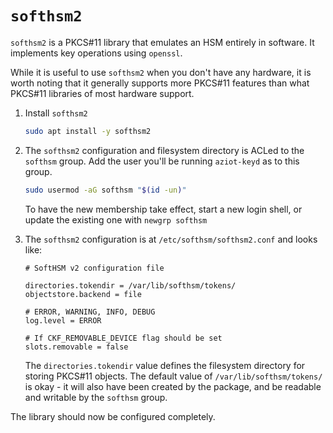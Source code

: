 # `softhsm2`

`softhsm2` is a PKCS#11 library that emulates an HSM entirely in software. It implements key operations using `openssl`.

While it is useful to use `softhsm2` when you don't have any hardware, it is worth noting that it generally supports more PKCS#11 features than what PKCS#11 libraries of most hardware support.

1. Install `softhsm2`

    ```sh
    sudo apt install -y softhsm2
    ```

1. The `softhsm2` configuration and filesystem directory is ACLed to the `softhsm` group. Add the user you'll be running `aziot-keyd` as to this group.

    ```sh
    sudo usermod -aG softhsm "$(id -un)"
    ```

    To have the new membership take effect, start a new login shell, or update the existing one with `newgrp softhsm`

1. The `softhsm2` configuration is at `/etc/softhsm/softhsm2.conf` and looks like:

    ```
    # SoftHSM v2 configuration file

    directories.tokendir = /var/lib/softhsm/tokens/
    objectstore.backend = file

    # ERROR, WARNING, INFO, DEBUG
    log.level = ERROR

    # If CKF_REMOVABLE_DEVICE flag should be set
    slots.removable = false
    ```

    The `directories.tokendir` value defines the filesystem directory for storing PKCS#11 objects. The default value of `/var/lib/softhsm/tokens/` is okay - it will also have been created by the package, and be readable and writable by the `softhsm` group.

The library should now be configured completely.
